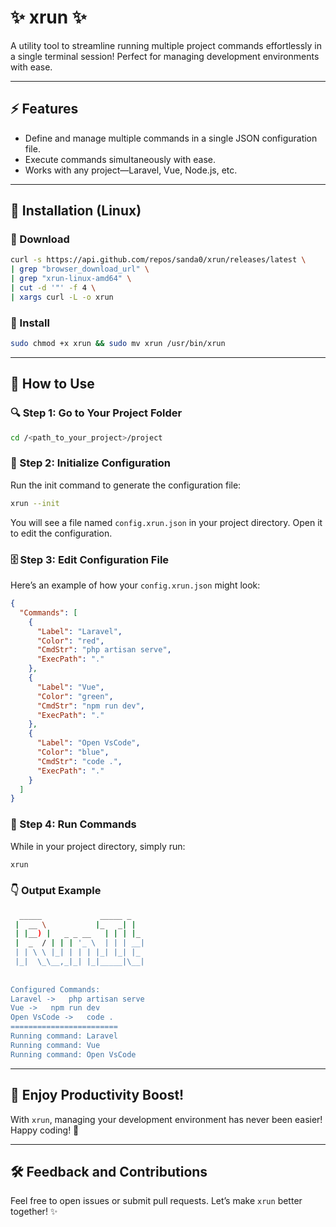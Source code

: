 # ✨ xrun ✨

A utility tool to streamline running multiple project commands effortlessly in a single terminal session! Perfect for managing development environments with ease.

---


## ⚡ Features

- Define and manage multiple commands in a single JSON configuration file.
- Execute commands simultaneously with ease.
- Works with any project—Laravel, Vue, Node.js, etc.

---

## 🔧 Installation (Linux)

### 🔄 Download

```bash
curl -s https://api.github.com/repos/sanda0/xrun/releases/latest \
| grep "browser_download_url" \
| grep "xrun-linux-amd64" \
| cut -d '"' -f 4 \
| xargs curl -L -o xrun
```

### 🔧 Install

```bash
sudo chmod +x xrun && sudo mv xrun /usr/bin/xrun
```

---

## 🚀 How to Use

### 🔍 Step 1: Go to Your Project Folder

```bash
cd /<path_to_your_project>/project
```

### 🔄 Step 2: Initialize Configuration

Run the init command to generate the configuration file:

```bash
xrun --init
```

You will see a file named `config.xrun.json` in your project directory. Open it to edit the configuration.

### 🗄 Step 3: Edit Configuration File

Here’s an example of how your `config.xrun.json` might look:

```json
{
  "Commands": [
    {
      "Label": "Laravel",
      "Color": "red",
      "CmdStr": "php artisan serve",
      "ExecPath": "."
    },
    {
      "Label": "Vue",
      "Color": "green",
      "CmdStr": "npm run dev",
      "ExecPath": "."
    },
    {
      "Label": "Open VsCode",
      "Color": "blue",
      "CmdStr": "code .",
      "ExecPath": "."
    }
  ]
}
```

### 🔀 Step 4: Run Commands

While in your project directory, simply run:

```bash
xrun
```

### 👇 Output Example

```bash
  _____             _____ _   
 |  __ \           |_   _| |  
 | |__) |   _ _ __   | | | |_
 |  _  / | | | '_ \  | | | __|
 | | \ \ |_| | | | |_| |_| |_
 |_|  \_\__,_|_| |_|_____|\__|
                              
                              
Configured Commands:
Laravel ->   php artisan serve
Vue ->   npm run dev
Open VsCode ->   code .
========================
Running command: Laravel
Running command: Vue
Running command: Open VsCode
```

---

## 🎉 Enjoy Productivity Boost!

With `xrun`, managing your development environment has never been easier! Happy coding! 🚀

---

## 🛠 Feedback and Contributions

Feel free to open issues or submit pull requests. Let’s make `xrun` better together! ✨

